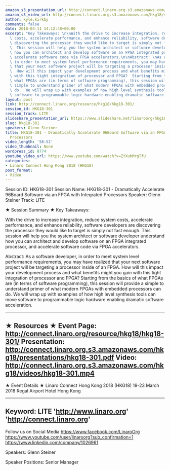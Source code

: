 ```yaml
---
amazon_s3_presentation_url: http://connect.linaro.org.s3.amazonaws.com/hkg18/presentations/hkg18-301.pdf
amazon_s3_video_url: http://connect.linaro.org.s3.amazonaws.com/hkg18/videos/hkg18-301.mp4
author: kyle.kirkby
comments: false
date: 2018-04-11 14:12:48+00:00
excerpt: "Key Takeaways: \n\nWith the drive to increase integration, reduce system\
  \ costs, accelerate performance, and enhance reliability, software developers are\
  \ discovering the processor they would like to target is simply not fast enough.\
  \  This session will help you the system architect or software developer understand\
  \ how you can architect and develop software on an FPGA integrated processor, and\
  \ accelerate software code via FPGA accelerators.\n\nAbstract: \nAs a software developer,\
  \ in order to meet system level performance requirements, you may have realized\
  \ that your next software project will be targeting a processor inside of an FPGA.\
  \  How will this impact your development process and what benefits might you gain\
  \ with this tight integration of processor and FPGA?  Starting from the basics of\
  \ what FPGAs are (in terms of software programming), this session will provide a\
  \ simple to understand primer of what modern FPGAs with embedded processors can\
  \ do.  We will wrap up with examples of how high level synthesis tools can move\
  \ software to programmable logic hardware enabling dramatic software acceleration."
layout: post
link: http://connect.linaro.org/resource/hkg18/hkg18-301/
session_id: HKG18-301
session_track: LITE
slideshare_presentation_url: https://www.slideshare.net/linaroorg/hkg18301-dramatically-accelerate-96board-software-via-an-fpga-with-integrated-processors
slug: hkg18-301
speakers: Glenn Steiner
title: HKG18-301 - Dramatically Accelerate 96Board Software via an FPGA with Integrated
  Processors
video_length: '58:52'
video_thumbnail: None
wordpress_id: 8774
youtube_video_url: https://www.youtube.com/watch?v=ZYXubMrgTfU
categories:
- Linaro Connect Hong Kong 2018 (HKG18)
post_format:
- Video
---
```


Session ID: HKG18-301
Session Name: HKG18-301 - Dramatically Accelerate 96Board Software via an FPGA with Integrated Processors
Speaker: Glenn Steiner
Track: LITE


★ Session Summary ★
Key Takeaways: 

With the drive to increase integration, reduce system costs, accelerate performance, and enhance reliability, software developers are discovering the processor they would like to target is simply not fast enough.  This session will help you the system architect or software developer understand how you can architect and develop software on an FPGA integrated processor, and accelerate software code via FPGA accelerators.

Abstract: 
As a software developer, in order to meet system level performance requirements, you may have realized that your next software project will be targeting a processor inside of an FPGA.  How will this impact your development process and what benefits might you gain with this tight integration of processor and FPGA?  Starting from the basics of what FPGAs are (in terms of software programming), this session will provide a simple to understand primer of what modern FPGAs with embedded processors can do.  We will wrap up with examples of how high level synthesis tools can move software to programmable logic hardware enabling dramatic software acceleration.


---------------------------------------------------
★ Resources ★
Event Page: http://connect.linaro.org/resource/hkg18/hkg18-301/
Presentation: http://connect.linaro.org.s3.amazonaws.com/hkg18/presentations/hkg18-301.pdf
Video: http://connect.linaro.org.s3.amazonaws.com/hkg18/videos/hkg18-301.mp4
 ---------------------------------------------------
★ Event Details ★
Linaro Connect Hong Kong 2018 (HKG18)
19-23 March 2018 
Regal Airport Hotel Hong Kong

---------------------------------------------------
Keyword: LITE
'http://www.linaro.org'
'http://connect.linaro.org'
---------------------------------------------------
Follow us on Social Media
https://www.facebook.com/LinaroOrg
https://www.youtube.com/user/linaroorg?sub_confirmation=1
https://www.linkedin.com/company/1026961

Speakers: Glenn Steiner

Speaker Positions: Senior Manager


